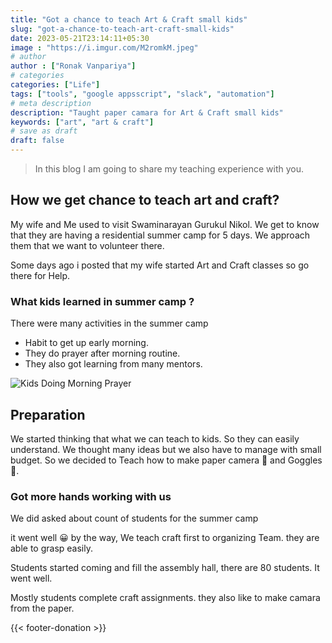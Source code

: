 ```yaml
---
title: "Got a chance to teach Art & Craft small kids"
slug: "got-a-chance-to-teach-art-craft-small-kids"
date: 2023-05-21T23:14:11+05:30
image : "https://i.imgur.com/M2romkM.jpeg"
# author
author : ["Ronak Vanpariya"]
# categories
categories: ["Life"]
tags: ["tools", "google appsscript", "slack", "automation"]
# meta description
description: "Taught paper camara for Art & Craft small kids"
keywords: ["art", "art & craft"]
# save as draft
draft: false  
---
```


> In this blog I am going to share my teaching experience with you.

## How we get chance to teach art and craft?
My wife and Me used to visit Swaminarayan Gurukul Nikol. We get to know that they are having a residential summer camp for 5 days. We approach them that we want to volunteer there.

Some days ago i posted that my wife started Art and Craft classes so go there for Help.

### What kids learned in summer camp ?
There were many activities in the summer camp
- Habit to get up early morning.
- They do prayer after morning routine.
- They also got learning from many mentors.

![Kids Doing Morning Prayer](https://i.imgur.com/meMexvW.jpg)

## Preparation

We started thinking that what we can teach to kids. So they can easily understand. We thought many ideas but we also have to manage with small budget. So we decided to Teach how to make paper camera 📸 and Goggles 🥽.

### Got more hands working with us
We did asked about count of students for the summer camp

it went well 😀 by the way, We teach craft first to organizing Team. they are able to grasp easily.

Students started coming and fill the assembly hall, there are 80 students. It went well.

Mostly students complete craft assignments. they also like to make camara from the paper.


{{< footer-donation >}}